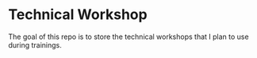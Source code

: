 # Technical Workshop

The goal of this repo is to store the technical workshops that I plan to use during trainings.